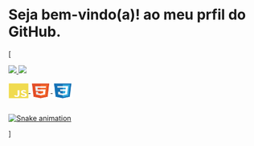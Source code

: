# Seja bem-vindo(a)! ao meu prfil do GitHub.

[
 <div>
   <a href="https://github.com/Yago14">
   <img height="180em" src="https://github-readme-stats.vercel.app/api?username=Yago14&show_icons=true&theme=tokyonight&include_all_commits=true&count_private=true"/>
   <img height="180em" src="https://github-readme-stats.vercel.app/api/top-langs/?username=Yago14&layout=compact&langs_count=6&theme=tokyonight"/>

</div>
<div style="display: inline_block"><br>
  <img align="center" alt="Js" height="30" width="40" src="https://raw.githubusercontent.com/devicons/devicon/master/icons/javascript/javascript-plain.svg">
  <img align="center" alt="HTML" height="30" width="40" src="https://raw.githubusercontent.com/devicons/devicon/master/icons/html5/html5-original.svg">
  <img align="center" alt="CSS" height="30" width="40" src="https://raw.githubusercontent.com/devicons/devicon/master/icons/css3/css3-original.svg">
</div>
<br>

  ![Snake animation](https://github.com/devemdobro/devemdobro/blob/output/github-contribution-grid-snake.svg)


 
]